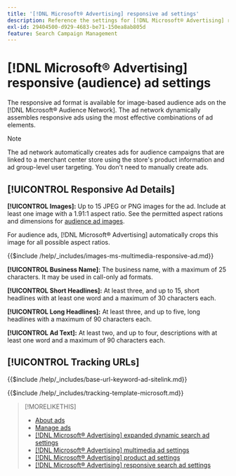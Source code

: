 ```yaml
---
title: '[!DNL Microsoft® Advertising] responsive ad settings'
description: Reference the settings for [!DNL Microsoft® Advertising] responsive ads.
exl-id: 29404500-d929-4683-be71-150ea8ab805d
feature: Search Campaign Management
---
```

# [!DNL Microsoft® Advertising] responsive (audience) ad settings

The responsive ad format is available for image-based audience ads on the [!DNL Microsoft® Audience Network]. The ad network dynamically assembles responsive ads using the most effective combinations of ad elements.

>[!NOTE]
>
>The ad network automatically creates ads for audience campaigns that are linked to a merchant center store using the store's product information and ad group-level user targeting. You don't need to manually create ads.

## [!UICONTROL Responsive Ad Details]

**[!UICONTROL Images]:** Up to 15 JPEG or PNG images for the ad. Include at least one image with a 1.91:1 aspect ratio. See the permitted aspect rations and dimensions for [audience ad images](https://help.ads.microsoft.com/#apex/ads/en/56912/0).

For audience ads, [!DNL Microsoft® Advertising] automatically crops this image for all possible aspect ratios.

<!-- Instructions -->

{{$include /help/_includes/images-ms-multimedia-responsive-ad.md}}

**[!UICONTROL Business Name]:** The business name, with a maximum of 25 characters. It may be used in call-only ad formats.

**[!UICONTROL Short Headlines]:** At least three, and up to 15, short headlines with at least one word and a maximum of 30 characters each.

**[!UICONTROL Long Headlines]:** At least three, and up to five, long headlines with a maximum of 90 characters each.
 
**[!UICONTROL Ad Text]:** At least two, and up to four, descriptions with at least one word and a maximum of 90 characters each.

## [!UICONTROL Tracking URLs]

<!-- **[!UICONTROL Base URl]:** -->

{{$include /help/_includes/base-url-keyword-ad-sitelink.md}}

<!-- **[!UICONTROL Tracking Template]:** -->

{{$include /help/_includes/tracking-template-microsoft.md}}

>[!MORELIKETHIS]
>
>* [About ads](ad-about.md)
>* [Manage ads](ad-manage.md)
>* [[!DNL Microsoft® Advertising] expanded dynamic search ad settings](ad-settings-microsoft-dsa.md)
>* [[!DNL Microsoft® Advertising] multimedia ad settings](ad-settings-microsoft-multimedia.md)
>* [[!DNL Microsoft® Advertising] product ad settings](ad-settings-microsoft-product.md)
>* [[!DNL Microsoft® Advertising] responsive search ad settings](ad-settings-microsoft-rsa.md)
